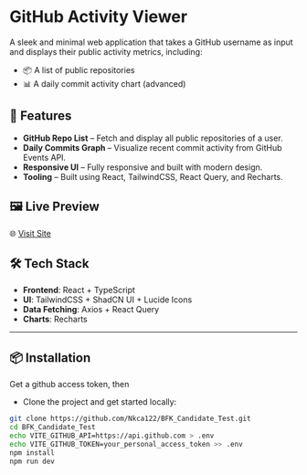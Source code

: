 # GitHub Activity Viewer

A sleek and minimal web application that takes a GitHub username as input and displays their public activity metrics, including:

- 📦 A list of public repositories  
- 📊 A daily commit activity chart (advanced)

## 🚀 Features

- **GitHub Repo List** – Fetch and display all public repositories of a user.
- **Daily Commits Graph** – Visualize recent commit activity from GitHub Events API.
- **Responsive UI** – Fully responsive and built with modern design.
- **Tooling** – Built using React, TailwindCSS, React Query, and Recharts.

## 🖼️ Live Preview

🌐 [Visit Site](https://briahsoft-nkca122.onrender.com)

## 🛠️ Tech Stack

- **Frontend**: React + TypeScript  
- **UI**: TailwindCSS + ShadCN UI + Lucide Icons  
- **Data Fetching**: Axios + React Query  
- **Charts**: Recharts  

---

## 📦 Installation
Get a github access token, then
- Clone the project and get started locally:

```bash
git clone https://github.com/Nkca122/BFK_Candidate_Test.git
cd BFK_Candidate_Test
echo VITE_GITHUB_API=https://api.github.com > .env
echo VITE_GITHUB_TOKEN=your_personal_access_token >> .env
npm install
npm run dev
```

